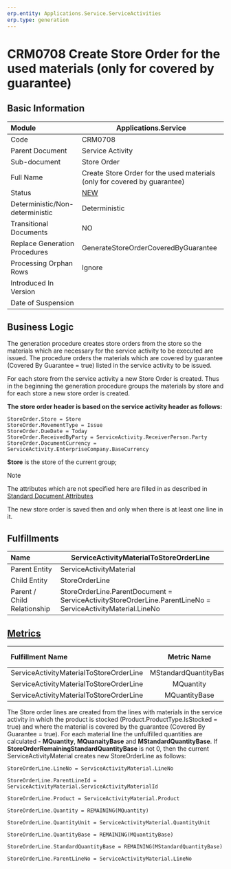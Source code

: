 ```yaml
---
erp.entity: Applications.Service.ServiceActivities
erp.type: generation
---
```


# CRM0708 Create Store Order for the used materials (only for covered by guarantee)

## Basic Information

| Module                          | Applications.Service                                         |
| :------------------------------ | ------------------------------------------------------------ |
| Code                            | CRM0708                                                      |
| Parent Document                 | Service Activity                                             |
| Sub-document                    | Store Order                                                  |
| Full Name                       | Create Store Order for the used materials (only for covered by guarantee) |
| Status                          | [NEW](xref:generation-procedures) |
| Deterministic/Non-deterministic | Deterministic                                                |
| Transitional Documents          | NO                                                           |
| Replace Generation Procedures   | GenerateStoreOrderCoveredByGuarantee                         |
| Processing Orphan Rows          | Ignore                                                       |
| Introduced In Version           |                                                              |
| Date of Suspension              |                                                              |

## Business Logic

The generation procedure creates store orders from the store so the materials which are necessary for the service activity to be executed are issued.
The procedure orders the materials which are covered by guarantee (Covered By Guarantee = true) listed in the service activity to be issued. 

For each store from the service activity a new Store Order is created. 
Thus in the beginning the generation procedure groups the materials by store and for each store a new store order is created.

**The store order header is based on the service activity header as follows:**

```
StoreOrder.Store = Store
StoreOrder.MovementType = Issue
StoreOrder.DueDate = Today
StoreOrder.ReceivedByParty = ServiceActivity.ReceiverPerson.Party
StoreOrder.DocumentCurrency = ServiceActivity.EnterpriseCompany.BaseCurrency
```

**Store** is the store of the current group;

> [!Note]
> The attributes which are not specified here are filled in as described in [Standard Document Attributes](https://confluence.erp.net/display/techdoc/Standard+Document+Attributes)

The new store order is saved then and only when there is at least one line in it.

## Fulfillments

| Name                        | ServiceActivityMaterialToStoreOrderLine                      |
| :-------------------------- | ------------------------------------------------------------ |
| Parent Entity               | ServiceActivityMaterial                                      |
| Child Entity                | StoreOrderLine                                               |
| Parent / Child Relationship | StoreOrderLine.ParentDocument = ServiceActivityStoreOrderLine.ParentLineNo = ServiceActivityMaterial.LineNo |

## [Metrics](../reference/metrics.md)

| Fulfillment Name                        |      Metric Name      |                  Measurement Unit                   | Parent Value                                 | Child Value                         | New Record |
| :-------------------------------------- | :-------------------: | :-------------------------------------------------: | :------------------------------------------- | :---------------------------------- | :--------- |
| ServiceActivityMaterialToStoreOrderLine | MStandardQuantityBase | ServiceActivityMaterial.Product.BaseMeasurementUnit | ServiceActivityMaterial.StandardQuantityBase | StoreOrderLine.StandardQuantityBase | YES        |
| ServiceActivityMaterialToStoreOrderLine |       MQuantity       |        ServiceActivityMaterial.QuantityUnit         | ServiceActivityMaterial.Quantity             | StoreOrderLine.Quantity             | NO         |
| ServiceActivityMaterialToStoreOrderLine |     MQuantityBase     | ServiceActivityMaterial.Product.BaseMeasurementUnit | ServiceActivityMaterial.QuantityBase         | StoreOrderLine.QuantityBase         | NO         |

The Store order lines are created from the lines with materials in the service activity in which the product is stocked (Product.ProductType.IsStocked = true) and where the material is covered by the guarantee (Covered By Guarantee = true). 
For each material line the unfulfilled quantities are calculated - **MQuantity**, **MQuanaityBase** and **MStandardQuantityBase**. 
If **StoreOrderRemainingStandardQuantityBase** is not 0, then the current ServiceActivityMaterial creates new StoreOrderLine as follows:

```
StoreOrderLine.LineNo = ServiceActivityMaterial.LineNo

StoreOrderLine.ParentLineId = ServiceActivityMaterial.ServiceActivityMaterialId

StoreOrderLine.Product = ServiceActivityMaterial.Product

StoreOrderLine.Quantity = REMAINING(MQuantity)

StoreOrderLine.QuantityUnit = ServiceActivityMaterial.QuantityUnit

StoreOrderLine.QuantityBase = REMAINING(MQuantityBase)

StoreOrderLine.StandardQuantityBase = REMAINING(MStandardQuantityBase)

StoreOrderLine.ParentLineNo = ServiceActivityMaterial.LineNo
```
